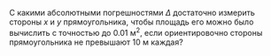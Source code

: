 С какими абсолютными погрешностями $\Delta$ достаточно измерить стороны $x$ и $y$ прямоугольника, чтобы площадь его
можно было вычислить с точностью до $0.01\text{ м}^2$, если ориентировочно стороны прямоугольника не превышают $10\text{ м}$ каждая?
